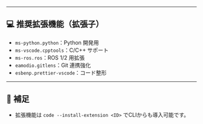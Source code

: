 

---

## 💻 推奨拡張機能（拡張子）

- `ms-python.python`：Python 開発用
- `ms-vscode.cpptools`：C/C++ サポート
- `ms-ros.ros`：ROS 1/2 用拡張
- `eamodio.gitlens`：Git 連携強化
- `esbenp.prettier-vscode`：コード整形


---

## 📎 補足

- 拡張機能は `code --install-extension <ID>` でCLIからも導入可能です。
